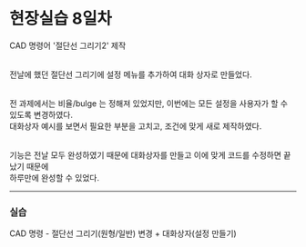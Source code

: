 <h1>현장실습 8일차</h1>

CAD 명령어 '절단선 그리기2' 제작<br><br>

전날에 했던 절단선 그리기에 설정 메뉴를 추가하여 대화 상자로 만들었다. <br><br>

전 과제에서는 비율/bulge 는 정해져 있었지만, 이번에는 모든 설정을 사용자가 할 수 있도록 변경하였다. <br>
대화상자 예시를 보면서 필요한 부분을 고치고, 조건에 맞게 새로 제작하였다. <br><br>

기능은 전날 모두 완성하였기 때문에 대화상자를 만들고 이에 맞게 코드를 수정하면 끝났기 때문에 <br>
하루만에 완성할 수 있었다.

<hr>
<h3>실습</h3>
CAD 명령 - 절단선 그리기(원형/일반) 변경 + 대화상자(설정 만들기)
